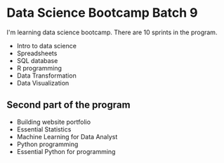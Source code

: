# Data Science Bootcamp Batch 9

I'm learning data science bootcamp. There are 10 sprints in the program.

- Intro to data science
- Spreadsheets
- SQL database
- R programming
- Data Transformation
- Data Visualization

## Second part of the program

- Building website portfolio
- Essential Statistics
- Machine Learning for Data Analyst
- Python programming
- Essential Python for programming

